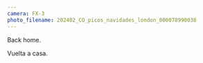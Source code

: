 ```yaml
---
camera: FX-3
photo_filename: 202402_CO_picos_navidades_london_000078990038
---
```


Back home.

Vuelta a casa.